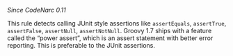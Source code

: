 *Since CodeNarc 0.11*

This rule detects calling JUnit style assertions like `assertEquals`,
`assertTrue`, `assertFalse`, `assertNull`, `assertNotNull`. Groovy 1.7
ships with a feature called the “power assert”, which is an assert
statement with better error reporting. This is preferable to the JUnit
assertions.
